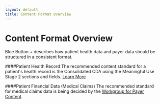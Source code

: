 ```yaml
---
layout: default
title: Content Format Overview
---
```


# Content Format Overview

Blue Button + describes how patient health data and payer data should be structured in a consistent format.

####Patient Health Record
The recommended content standard for a patient's health record is the Consolidated CDA using the Meaningful Use Stage 2 sections and fields. [Learn More](healthrecords.html)

####Patient Financial Data (Medical Claims)
The recommended standard for medical claims data is being decided by the [Workgroup for Payer Content](http://wiki.siframework.org/ABBI+Payers+Workgroup).